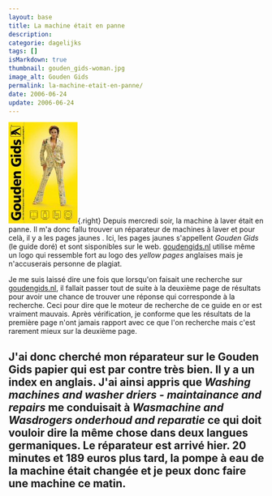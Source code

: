 ```yaml
---
layout: base
title: La machine était en panne
description: 
categorie: dagelijks
tags: []
isMarkdown: true
thumbnail: gouden_gids-woman.jpg
image_alt: Gouden Gids
permalink: la-machine-etait-en-panne/
date: 2006-06-24
update: 2006-06-24
---
```




![Gouden Gids](gouden_gids-woman.jpg){.right}
Depuis mercredi soir, la machine à laver était en panne. Il m'a donc fallu trouver un réparateur de machines à laver et pour celà, il y a les pages jaunes . Ici, les pages jaunes s'appellent *Gouden Gids* (le guide doré) et sont sisponibles sur le web. [goudengids.nl](http://www.goudengids.nl/) utilise même un logo qui ressemble fort au logo des *yellow pages* anglaises mais je n'accuserais personne de plagiat.

Je me suis laissé dire une fois que lorsqu'on faisait une recherche sur [goudengids.nl](http://www.goudengids.nl/), il fallait passer tout de suite à la deuxième page de résultats pour avoir une chance de trouver une réponse qui corresponde à la recherche. Ceci pour dire que le moteur de recherche de ce guide en or est vraiment mauvais. Après vérification, je conforme que les résultats de la première page n'ont jamais rapport avec ce que l'on recherche mais c'est rarement mieux sur la deuxième page.

J'ai donc cherché mon réparateur sur le Gouden Gids papier qui est par contre très bien. Il y a un index en anglais. J'ai ainsi appris que *Washing machines and washer driers - maintainance and repairs* me conduisait à *Wasmachine and Wasdrogers onderhoud and reparatie* ce qui doit vouloir dire la même chose dans deux langues germaniques. Le réparateur est arrivé hier. 20 minutes et 189 euros plus tard, la pompe à eau de la machine était changée et je peux donc faire une machine ce matin.
---
<!-- post notes:
http://www.robertpennekamp.nl/katjaschuurman.html 
http://krizzz.nl/img/050720-covergroot.jpg 
http://www.goudengids.nl/static05/images/katja_station.gif 
Katja Schuurman
--->
